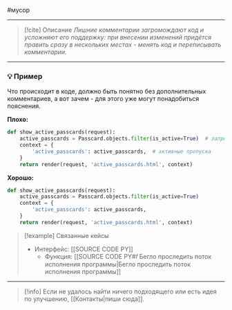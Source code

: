 #мусор 
***

> [!cite] Описание
>_Лишние комментарии загромождают код и усложняют его поддержку: при внесении изменений придётся править сразу в нескольких местах - менять код и переписывать комментарии._

***
### 💡 Пример
Что происходит в коде, должно быть понятно без дополнительных комментариев, а вот зачем - для этого уже могут понадобиться пояснения.

**Плохо:**
```python
def show_active_passcards(request):
	active_passcards = Passcard.objects.filter(is_active=True)  # запрос для получения активных пропусков
	context = {
		'active_passcards': active_passcards,  # активные пропуска
	}
	return render(request, 'active_passcards.html', context)
```

**Хорошо:**
```python
def show_active_passcards(request):
	active_passcards = Passcard.objects.filter(is_active=True)
	context = {
		'active_passcards': active_passcards,
	}
	return render(request, 'active_passcards.html', context)
```

> [!example] Связанные кейсы
>- Интерфейс: [[SOURCE CODE PY]]
>	- Функция: [[SOURCE CODE PY#𝑓 Бегло проследить поток исполнения программы|Бегло проследить поток исполнения программы]]

***

> [!info]
> Если не удалось найти ничего подходящего или есть идея по улучшению, [[Контакты|пиши сюда]].
